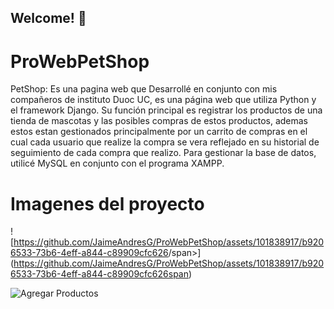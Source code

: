 ## Welcome! 👋

# ProWebPetShop

PetShop: Es una pagina web que Desarrollé en conjunto con mis compañeros de instituto Duoc UC, es una página web que utiliza Python y el framework Django. 
Su función principal es registrar los productos de una tienda de mascotas y las 
posibles compras de estos productos, ademas estos estan gestionados principalmente por un carrito de compras en el cual cada usuario que realize la compra se vera reflejado en su historial de seguimiento de cada compra que realizo. Para gestionar la base de datos, utilicé MySQL en conjunto con el programa XAMPP.


# Imagenes del proyecto

<span>![</span>https://github.com/JaimeAndresG/ProWebPetShop/assets/101838917/b9206533-73b6-4eff-a844-c89909cfc626<span>/span><span>]</span><span>(</span><https://github.com/JaimeAndresG/ProWebPetShop/assets/101838917/b9206533-73b6-4eff-a844-c89909cfc626span></span><span>)</span>



![Agregar Productos](https://github.com/JaimeAndresG/ProWebPetShop/assets/101838917/b9206533-73b6-4eff-a844-c89909cfc626)



